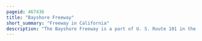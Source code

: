 ```yaml
---
pageid: 467436
title: "Bayshore Freeway"
short_summary: "Freeway in California"
description: "The Bayshore Freeway is a part of U. S. Route 101 in the san Francisco bay Area of the united States. S. State of California. It runs along the West Shore of san francisco Bay connecting san Jose to san Francisco. Within the City of San Francisco, the Freeway is also known as James Lick Freeway, named after the California Philanthropist. The Road was originally built as a Surface Road the Bayshore Highway and later upgraded to freeway Standards. Before 1964, it was mostly marked as U. S. Route 101 Bypass, with Us 101 using the present State Route 82."
---
```

